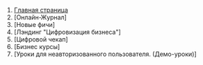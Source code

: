 1. [Главная страница](./main_page.md)
2. [Онлайн-Журнал]
3. [Новые фичи]
4. [Лэндинг "Цифровизация бизнеса"]
5. [Цифровой чекап]
6. [Бизнес курсы]
7. [Уроки для неавторизованного пользователя. (Демо-уроки)]
